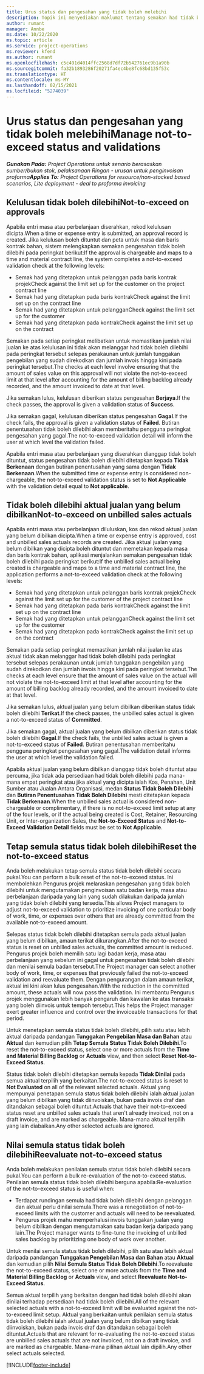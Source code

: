 ```yaml
---
title: Urus status dan pengesahan yang tidak boleh melebihi
description: Topik ini menyediakan maklumat tentang semakan had tidak boleh dilebihi yang dilaksanakan dalam Project Operations.
author: rumant
manager: Annbe
ms.date: 10/22/2020
ms.topic: article
ms.service: project-operations
ms.reviewer: kfend
ms.author: rumant
ms.openlocfilehash: c5c491d4014ffc2568d7df72b542761ec9b1a90b
ms.sourcegitcommit: fa32b1893286f20271fa4ec4be8fc68bd135f53c
ms.translationtype: HT
ms.contentlocale: ms-MY
ms.lasthandoff: 02/15/2021
ms.locfileid: "5274039"
---
```

# <a name="manage-not-to-exceed-status-and-validations"></a><span data-ttu-id="f2191-103">Urus status dan pengesahan yang tidak boleh melebihi</span><span class="sxs-lookup"><span data-stu-id="f2191-103">Manage not-to-exceed status and validations</span></span> 

<span data-ttu-id="f2191-104">_**Gunakan Pada:** Project Operations untuk senario berasaskan sumber/bukan stok, pelaksanaan Ringan - urusan untuk penginvoisan proforma_</span><span class="sxs-lookup"><span data-stu-id="f2191-104">_**Applies To:** Project Operations for resource/non-stocked based scenarios, Lite deployment - deal to proforma invoicing_</span></span>

## <a name="not-to-exceed-on-approvals"></a><span data-ttu-id="f2191-105">Kelulusan tidak boleh dilebihi</span><span class="sxs-lookup"><span data-stu-id="f2191-105">Not-to-exceed on approvals</span></span>

<span data-ttu-id="f2191-106">Apabila entri masa atau perbelanjaan diserahkan, rekod kelulusan dicipta.</span><span class="sxs-lookup"><span data-stu-id="f2191-106">When a time or expense entry is submitted, an approval record is created.</span></span> <span data-ttu-id="f2191-107">Jika kelulusan boleh dituntut dan peta untuk masa dan baris kontrak bahan, sistem melengkapkan semakan pengesahan tidak boleh dilebihi pada peringkat berikut:</span><span class="sxs-lookup"><span data-stu-id="f2191-107">If the approval is chargeable and maps to a time and material contract line, the system completes a not-to-exceed validation check at the following levels:</span></span>

  - <span data-ttu-id="f2191-108">Semak had yang ditetapkan untuk pelanggan pada baris kontrak projek</span><span class="sxs-lookup"><span data-stu-id="f2191-108">Check against the limit set up for the customer on the project contract line</span></span>
  - <span data-ttu-id="f2191-109">Semak had yang ditetapkan pada baris kontrak</span><span class="sxs-lookup"><span data-stu-id="f2191-109">Check against the limit set up on the contract line</span></span>
  - <span data-ttu-id="f2191-110">Semak had yang ditetapkan untuk pelanggan</span><span class="sxs-lookup"><span data-stu-id="f2191-110">Check against the limit set up for the customer</span></span>
  - <span data-ttu-id="f2191-111">Semak had yang ditetapkan pada kontrak</span><span class="sxs-lookup"><span data-stu-id="f2191-111">Check against the limit set up on the contract</span></span>

<span data-ttu-id="f2191-112">Semakan pada setiap peringkat melibatkan untuk memastikan jumlah nilai jualan ke atas kelulusan ini tidak akan melanggar had tidak boleh dilebihi pada peringkat tersebut selepas perakaunan untuk jumlah tunggakan pengebilan yang sudah direkodkan dan jumlah invois hingga kini pada peringkat tersebut.</span><span class="sxs-lookup"><span data-stu-id="f2191-112">The checks at each level involve ensuring that the amount of sales value on this approval will not violate the not-to-exceed limit at that level after accounting for the amount of billing backlog already recorded, and the amount invoiced to date at that level.</span></span>

<span data-ttu-id="f2191-113">Jika semakan lulus, kelulusan diberikan status pengesahan **Berjaya**.</span><span class="sxs-lookup"><span data-stu-id="f2191-113">If the check passes, the approval is given a validation status of **Success**.</span></span>

<span data-ttu-id="f2191-114">Jika semakan gagal, kelulusan diberikan status pengesahan **Gagal**.</span><span class="sxs-lookup"><span data-stu-id="f2191-114">If the check fails, the approval is given a validation status of **Failed**.</span></span> <span data-ttu-id="f2191-115">Butiran penentusahan tidak boleh dilebihi akan memberitahu pengguna peringkat pengesahan yang gagal.</span><span class="sxs-lookup"><span data-stu-id="f2191-115">The not-to-exceed validation detail will inform the user at which level the validation failed.</span></span>

<span data-ttu-id="f2191-116">Apabila entri masa atau perbelanjaan yang diserahkan dianggap tidak boleh dituntut, status pengesahan tidak boleh dilebihi ditetapkan kepada **Tidak Berkenaan** dengan butiran penentusahan yang sama dengan **Tidak Berkenaan**.</span><span class="sxs-lookup"><span data-stu-id="f2191-116">When the submitted time or expense entry is considered non-chargeable, the not-to-exceed validation status is set to **Not Applicable** with the validation detail equal to **Not applicable**.</span></span>

## <a name="not-to-exceed-on-unbilled-sales-actuals"></a><span data-ttu-id="f2191-117">Tidak boleh dilebihi aktual jualan yang belum dibilkan</span><span class="sxs-lookup"><span data-stu-id="f2191-117">Not-to-exceed on unbilled sales actuals</span></span>

<span data-ttu-id="f2191-118">Apabila entri masa atau perbelanjaan diluluskan, kos dan rekod aktual jualan yang belum dibilkan dicipta.</span><span class="sxs-lookup"><span data-stu-id="f2191-118">When a time or expense entry is approved, cost and unbilled sales actuals records are created.</span></span> <span data-ttu-id="f2191-119">Jika aktual jualan yang belum dibilkan yang dicipta boleh dituntut dan memetakan kepada masa dan baris kontrak bahan, aplikasi menjalankan semakan pengesahan tidak boleh dilebihi pada peringkat berikut:</span><span class="sxs-lookup"><span data-stu-id="f2191-119">If the unbilled sales actual being created is chargeable and maps to a time and material contract line, the application performs a not-to-exceed validation check at the following levels:</span></span>

  - <span data-ttu-id="f2191-120">Semak had yang ditetapkan untuk pelanggan baris kontrak projek</span><span class="sxs-lookup"><span data-stu-id="f2191-120">Check against the limit set up for the customer of the project contract line</span></span>
  - <span data-ttu-id="f2191-121">Semak had yang ditetapkan pada baris kontrak</span><span class="sxs-lookup"><span data-stu-id="f2191-121">Check against the limit set up on the contract line</span></span>
  - <span data-ttu-id="f2191-122">Semak had yang ditetapkan untuk pelanggan</span><span class="sxs-lookup"><span data-stu-id="f2191-122">Check against the limit set up for the customer</span></span>
  - <span data-ttu-id="f2191-123">Semak had yang ditetapkan pada kontrak</span><span class="sxs-lookup"><span data-stu-id="f2191-123">Check against the limit set up on the contract</span></span>

<span data-ttu-id="f2191-124">Semakan pada setiap peringkat memastikan jumlah nilai jualan ke atas aktual tidak akan melanggar had tidak boleh dilebihi pada peringkat tersebut selepas perakaunan untuk jumlah tunggakan pengebilan yang sudah direkodkan dan jumlah invois hingga kini pada peringkat tersebut.</span><span class="sxs-lookup"><span data-stu-id="f2191-124">The checks at each level ensure that the amount of sales value on the actual will not violate the not-to-exceed limit at that level after accounting for the amount of billing backlog already recorded, and the amount invoiced to date at that level.</span></span>

<span data-ttu-id="f2191-125">Jika semakan lulus, aktual jualan yang belum dibilkan diberikan status tidak boleh dilebihi **Terikat**.</span><span class="sxs-lookup"><span data-stu-id="f2191-125">If the check passes, the unbilled sales actual is given a not-to-exceed status of **Committed**.</span></span>

<span data-ttu-id="f2191-126">Jika semakan gagal, aktual jualan yang belum dibilkan diberikan status tidak boleh dilebihi **Gagal**.</span><span class="sxs-lookup"><span data-stu-id="f2191-126">If the check fails, the unbilled sales actual is given a not-to-exceed status of **Failed**.</span></span> <span data-ttu-id="f2191-127">Butiran penentusahan memberitahu pengguna peringkat pengesahan yang gagal.</span><span class="sxs-lookup"><span data-stu-id="f2191-127">The validation detail informs the user at which level the validation failed.</span></span>

<span data-ttu-id="f2191-128">Apabila aktual jualan yang belum dibilkan dianggap tidak boleh dituntut atau percuma, jika tidak ada persediaan had tidak boleh dilebihi pada mana-mana empat peringkat atau jika aktual yang dicipta ialah Kos, Penahan, Unit Sumber atau Jualan Antara Organisasi, medan **Status Tidak Boleh Dilebihi** dan **Butiran Penentusahan Tidak Boleh Dilebihi** mesti ditetapkan kepada **Tidak Berkenaan**.</span><span class="sxs-lookup"><span data-stu-id="f2191-128">When the unbilled sales actual is considered non-chargeable or complimentary, if there is no not-to-exceed limit setup at any of the four levels, or if the actual being created is Cost, Retainer, Resourcing Unit, or Inter-organization Sales, the **Not-to-Exceed Status** and **Not-to-Exceed Validation Detail** fields must be set to **Not Applicable**.</span></span>

## <a name="reset-the-not-to-exceed-status"></a><span data-ttu-id="f2191-129">Tetap semula status tidak boleh dilebihi</span><span class="sxs-lookup"><span data-stu-id="f2191-129">Reset the not-to-exceed status</span></span>

<span data-ttu-id="f2191-130">Anda boleh melakukan tetap semula status tidak boleh dilebihi secara pukal.</span><span class="sxs-lookup"><span data-stu-id="f2191-130">You can perform a bulk reset of the not-to-exceed status.</span></span> <span data-ttu-id="f2191-131">Ini membolehkan Pengurus projek melaraskan pengesahan yang tidak boleh dilebihi untuk mengutamakan penginvoisan satu badan kerja, masa atau perbelanjaan daripada yang lain yang sudah dilakukan daripada jumlah yang tidak boleh dilebihi yang tersedia.</span><span class="sxs-lookup"><span data-stu-id="f2191-131">This allows Project managers to adjust not-to-exceed validation to prioritize invoicing of one particular body of work, time, or expenses over others that are already committed from the available not-to-exceed amount.</span></span>

<span data-ttu-id="f2191-132">Selepas status tidak boleh dilebihi ditetapkan semula pada aktual jualan yang belum dibilkan, amaun terikat dikurangkan.</span><span class="sxs-lookup"><span data-stu-id="f2191-132">After the not-to-exceed status is reset on unbilled sales actuals, the committed amount is reduced.</span></span> <span data-ttu-id="f2191-133">Pengurus projek boleh memilih satu lagi badan kerja, masa atau perbelanjaan yang sebelum ini gagal untuk pengesahan tidak boleh dilebihi dan menilai semula badan tersebut.</span><span class="sxs-lookup"><span data-stu-id="f2191-133">The Project manager can select another body of work, time, or expenses that previously failed the not-to-exceed validation and reevaluate them.</span></span> <span data-ttu-id="f2191-134">Dengan pengurangan dalam amaun terikat, aktual ini kini akan lulus pengesahan.</span><span class="sxs-lookup"><span data-stu-id="f2191-134">With the reduction in the committed amount, these actuals will now pass the validation.</span></span> <span data-ttu-id="f2191-135">Ini membantu Pengurus projek menggunakan lebih banyak pengaruh dan kawalan ke atas transaksi yang boleh diinvois untuk tempoh tersebut.</span><span class="sxs-lookup"><span data-stu-id="f2191-135">This helps the Project manager exert greater influence and control over the invoiceable transactions for that period.</span></span>

<span data-ttu-id="f2191-136">Untuk menetapkan semula status tidak boleh dilebihi, pilih satu atau lebih aktual daripada pandangan **Tunggakan Pengebilan Masa dan Bahan** atau **Aktual** dan kemudian pilih **Tetap Semula Status Tidak Boleh Dilebihi**.</span><span class="sxs-lookup"><span data-stu-id="f2191-136">To reset the not-to-exceed status, select one or more actuals from the **Time and Material Billing Backlog** or **Actuals** view, and then select **Reset Not-to-Exceed Status**.</span></span>

<span data-ttu-id="f2191-137">Status tidak boleh dilebihi ditetapkan semula kepada **Tidak Dinilai** pada semua aktual terpilih yang berkaitan.</span><span class="sxs-lookup"><span data-stu-id="f2191-137">The not-to-exceed status is reset to **Not Evaluated** on all of the relevant selected actuals.</span></span> <span data-ttu-id="f2191-138">Aktual yang mempunyai penetapan semula status tidak boleh dilebihi ialah aktual jualan yang belum dibilkan yang tidak diinvoiskan, bukan pada invois draf dan ditandakan sebagai boleh dituntut.</span><span class="sxs-lookup"><span data-stu-id="f2191-138">Actuals that have their not-to-exceed status reset are unbilled sales actuals that aren't already invoiced, not on a draft invoice, and are marked as chargeable.</span></span> <span data-ttu-id="f2191-139">Mana-mana aktual terpilih yang lain diabaikan.</span><span class="sxs-lookup"><span data-stu-id="f2191-139">Any other selected actuals are ignored.</span></span>

## <a name="reevaluate-not-to-exceed-status"></a><span data-ttu-id="f2191-140">Nilai semula status tidak boleh dilebihi</span><span class="sxs-lookup"><span data-stu-id="f2191-140">Reevaluate not-to-exceed status</span></span>

<span data-ttu-id="f2191-141">Anda boleh melakukan penilaian semula status tidak boleh dilebihi secara pukal.</span><span class="sxs-lookup"><span data-stu-id="f2191-141">You can perform a bulk re-evaluation of the not-to-exceed status.</span></span> <span data-ttu-id="f2191-142">Penilaian semula status tidak boleh dilebihi berguna apabila:</span><span class="sxs-lookup"><span data-stu-id="f2191-142">Re-evaluation of the not-to-exceed status is useful when:</span></span>

  - <span data-ttu-id="f2191-143">Terdapat rundingan semula had tidak boleh dilebihi dengan pelanggan dan aktual perlu dinilai semula.</span><span class="sxs-lookup"><span data-stu-id="f2191-143">There was a renegotiation of not-to-exceed limits with the customer and actuals will need to be reevaluated.</span></span>
  - <span data-ttu-id="f2191-144">Pengurus projek mahu memperhalusi invois tunggakan jualan yang belum dibilkan dengan mengutamakan satu badan kerja daripada yang lain.</span><span class="sxs-lookup"><span data-stu-id="f2191-144">The Project manager wants to fine-tune the invoicing of unbilled sales backlog by prioritizing one body of work over another.</span></span>

<span data-ttu-id="f2191-145">Untuk menilai semula status tidak boleh dilebihi, pilih satu atau lebih aktual daripada pandangan **Tunggakan Pengebilan Masa dan Bahan** atau **Aktual** dan kemudian pilih **Nilai Semula Status Tidak Boleh Dilebihi**.</span><span class="sxs-lookup"><span data-stu-id="f2191-145">To reevaluate the not-to-exceed status, select one or more actuals from the **Time and Material Billing Backlog** or **Actuals** view, and select **Reevaluate Not-to-Exceed Status**.</span></span>

<span data-ttu-id="f2191-146">Semua aktual terpilih yang berkaitan dengan had tidak boleh dilebihi akan dinilai terhadap persediaan had tidak boleh dilebihi.</span><span class="sxs-lookup"><span data-stu-id="f2191-146">All of the relevant selected actuals with a not-to-exceed limit will be evaluated against the not-to-exceed limit setup.</span></span> <span data-ttu-id="f2191-147">Aktual yang berkaitan untuk penilaian semula status tidak boleh dilebihi ialah aktual jualan yang belum dibilkan yang tidak diinvoiskan, bukan pada invois draf dan ditandakan sebagai boleh dituntut.</span><span class="sxs-lookup"><span data-stu-id="f2191-147">Actuals that are relevant for re-evaluating the not-to-exceed status are unbilled sales actuals that are not invoiced, not on a draft invoice, and are marked as chargeable.</span></span> <span data-ttu-id="f2191-148">Mana-mana pilihan aktual lain dipilih.</span><span class="sxs-lookup"><span data-stu-id="f2191-148">Any other select actuals selected.</span></span>


[!INCLUDE[footer-include](../../includes/footer-banner.md)]